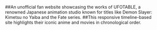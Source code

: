 ##An unofficial fan website showcasing the works of UFOTABLE, a renowned Japanese animation studio known for titles like Demon Slayer: Kimetsu no Yaiba and the Fate series. 
##This responsive timeline-based site highlights their iconic anime and movies in chronological order.
